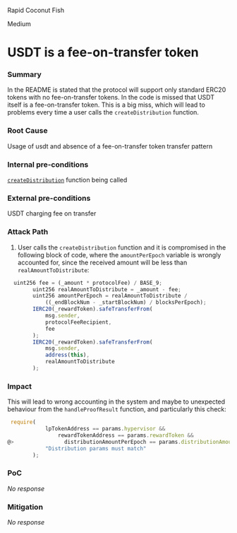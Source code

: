 Rapid Coconut Fish

Medium

# USDT is a fee-on-transfer token

### Summary

In the README is stated that the protocol will support only standard ERC20 tokens with no fee-on-transfer tokens. In the code is missed that USDT itself is a fee-on-transfer token. This is a big miss, which will lead to problems every time a user calls the `createDistribution` function.

### Root Cause

Usage of usdt and absence of a fee-on-transfer token transfer pattern 

### Internal pre-conditions

[`createDistribution`](https://github.com/sherlock-audit/2024-10-gamma-rewarder/blob/main/GammaRewarder/contracts/GammaRewarder.sol#L108-L147) function being called 

### External pre-conditions

USDT charging fee on transfer

### Attack Path

1. User calls the `createDistribution` function and it is compromised in the following block of code, where the `amountPerEpoch` variable is wrongly accounted for, since the received amount will be less than  `realAmountToDistribute`:
```javascript
  uint256 fee = (_amount * protocolFee) / BASE_9;
        uint256 realAmountToDistribute = _amount - fee;
        uint256 amountPerEpoch = realAmountToDistribute /
            ((_endBlockNum - _startBlockNum) / blocksPerEpoch);
        IERC20(_rewardToken).safeTransferFrom(
            msg.sender,
            protocolFeeRecipient,
            fee
        );
        IERC20(_rewardToken).safeTransferFrom(
            msg.sender,
            address(this),
            realAmountToDistribute
        );

```

### Impact

This will lead to wrong accounting in the system and maybe to unexpected behaviour from the `handleProofResult` function, and particularly  this check:
```javascript
 require(
            lpTokenAddress == params.hypervisor &&
                rewardTokenAddress == params.rewardToken &&
@>                distributionAmountPerEpoch == params.distributionAmountPerEpoch,
            "Distribution params must match"
        );
```

### PoC

_No response_

### Mitigation

_No response_